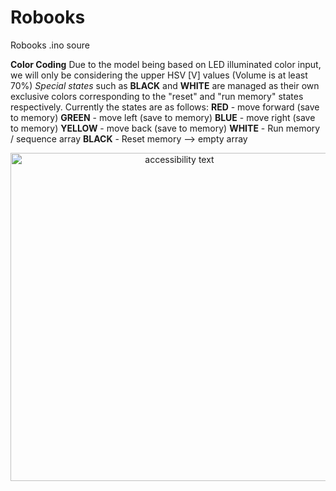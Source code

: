 # Robooks
Robooks .ino soure

<b>Color Coding</b>
Due to the model being based on LED illuminated color input, we will only be considering the upper HSV [V] values (Volume is at least 70%)
<i>Special states</i> such as <b>BLACK</b> and <b>WHITE</b> are managed as their own exclusive colors corresponding to the "reset" and "run memory" states respectively.
Currently the states are as follows:
<b>RED</b> - move forward (save to memory)
<b>GREEN</b> - move left (save to memory)
<b>BLUE</b> - move right (save to memory)
<b>YELLOW</b> - move back (save to memory)
<b>WHITE</b> - Run memory / sequence array
<b>BLACK</b> - Reset memory --> empty array
<p align="center">
  <img src="https://www.mediafire.com/convkey/1457/jjxbcmp9b6k35uwzg.jpg?size_id=5" width="525" alt="accessibility text">
</p>
